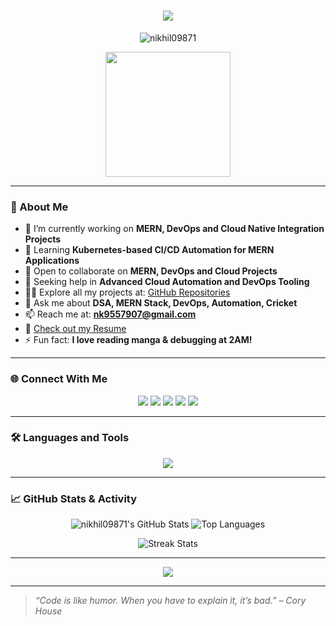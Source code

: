 <h1 align="center">
  <img src="https://readme-typing-svg.herokuapp.com?font=Fira+Code&size=36&pause=1000&color=00CFFF&center=true&vCenter=true&width=1000&lines=Hi+%F0%9F%91%8B%2C+I'm+Nikhil+Kumar;Full-Stack+Developer+from+India;MERN+%7C+DevOps+%7C+Cloud+Native;Lifelong+Learner+%F0%9F%93%9A;Debugging+at+2AM+is+fun+%F0%9F%98%82">
</h1>



<p align="center">
  <img src="https://komarev.com/ghpvc/?username=nikhil09871&label=Profile%20views&color=0e75b6&style=flat" alt="nikhil09871" />
</p>

<p align="center">
  <img src="https://media.giphy.com/media/xT0xeJpnrWC4XWblEk/giphy.gif" width="200px"/>
</p>

---

### 🚀 About Me

- 🔭 I’m currently working on **MERN, DevOps and Cloud Native Integration Projects**  
- 🌱 Learning **Kubernetes-based CI/CD Automation for MERN Applications**  
- 👯 Open to collaborate on **MERN, DevOps and Cloud Projects**  
- 🤝 Seeking help in **Advanced Cloud Automation and DevOps Tooling**  
- 👨‍💻 Explore all my projects at: [GitHub Repositories](https://github.com/nikhil09871?tab=repositories)  
- 💬 Ask me about **DSA, MERN Stack, DevOps, Automation, Cricket**  
- 📫 Reach me at: **nk9557907@gmail.com**  
- 📄 [Check out my Resume](https://drive.google.com/file/d/163ydJWWKL_LfnZL0D9Nq0J0QCq_NCk-j/view?usp=sharing)  
- ⚡ Fun fact: **I love reading manga & debugging at 2AM!**

---

### 🌐 Connect With Me

<p align="center">
  <a href="https://linkedin.com/in/nikhil-kumar-06272b228" target="_blank"><img src="https://img.shields.io/badge/-LinkedIn-%230077B5?style=for-the-badge&logo=linkedin&logoColor=white"/></a>
  <a href="https://fb.com/nikhil raj" target="_blank"><img src="https://img.shields.io/badge/Facebook-%231877F2.svg?style=for-the-badge&logo=Facebook&logoColor=white"/></a>
  <a href="https://instagram.com/raj_nikhil23" target="_blank"><img src="https://img.shields.io/badge/Instagram-%23E4405F.svg?style=for-the-badge&logo=Instagram&logoColor=white"/></a>
  <a href="https://www.leetcode.com/nikhil_kumar01" target="_blank"><img src="https://img.shields.io/badge/Leetcode-%23000000.svg?style=for-the-badge&logo=Leetcode&logoColor=yellow"/></a>
  <a href="https://auth.geeksforgeeks.org/user/nikhilraj8u3" target="_blank"><img src="https://img.shields.io/badge/GeeksforGeeks-%23137C00.svg?style=for-the-badge&logo=GeeksforGeeks&logoColor=white"/></a>
</p>

---

### 🛠️ Languages and Tools

<p align="center">
  <img src="https://skillicons.dev/icons?i=js,react,nodejs,express,mongodb,cpp,linux,git,github,docker,kubernetes,jenkins,aws,nginx,mysql,firebase,tailwindcss" />
</p>

---

### 📈 GitHub Stats & Activity

<p align="center">
  <img src="https://github-readme-stats.vercel.app/api?username=nikhil09871&show_icons=true&theme=radical" alt="nikhil09871's GitHub Stats"/>
  <img src="https://github-readme-stats.vercel.app/api/top-langs/?username=nikhil09871&layout=compact&theme=tokyonight" alt="Top Languages"/>
</p>

<p align="center">
  <img src="https://github-readme-streak-stats.herokuapp.com/?user=nikhil09871&theme=highcontrast" alt="Streak Stats"/>
</p>

---

<p align="center">
  <img src="https://github-profile-trophy.vercel.app/?username=nikhil09871&theme=algolia&no-frame=true&row=1&margin-w=20" />
</p>

---


> *“Code is like humor. When you have to explain it, it’s bad.” – Cory House*

